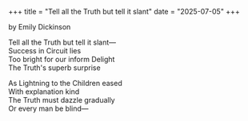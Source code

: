 +++
title = "Tell all the Truth but tell it slant"
date = "2025-07-05"
+++

by Emily Dickinson

Tell all the Truth but tell it slant—  
Success in Circuit lies  
Too bright for our inform Delight  
The Truth's superb surprise  

As Lightning to the Children eased  
With explanation kind  
The Truth must dazzle gradually  
Or every man be blind—  
